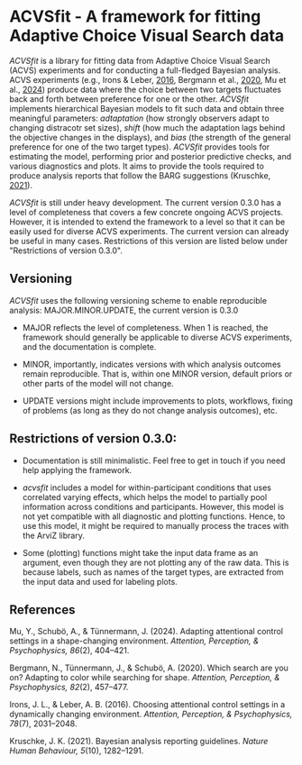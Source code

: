 # ACVSfit - A framework for fitting Adaptive Choice Visual Search data

*ACVSfit* is a library for fitting data from Adaptive Choice Visual Search (ACVS) experiments and for conducting a full-fledged Bayesian analysis. ACVS experiments (e.g., Irons & Leber, [2016](#irons2016),  Bergmann et al., [2020](#bergmann2020),  Mu et al., [2024](#mu2024)) produce data where the choice between two targets fluctuates back and forth between preference for one or the other. *ACVSfit* implements hierarchical Bayesian models to fit such data and obtain three meaningful parameters: *adtaptation* (how strongly observers adapt to changing distracotr set sizes), *shift* (how much the adaptation lags behind the objective changes in the displays), and *bias* (the strength of the general preference for one of the two target types). *ACVSfit* provides tools for estimating the model, performing prior and posterior predictive checks, and various diagnostics and plots. It aims to provide the tools required to produce analysis reports that follow the BARG suggestions (Kruschke, [2021](#kruschke2021)).

*ACVSfit* is still under heavy development. The current version 0.3.0 has a level of completeness that covers a few concrete ongoing ACVS projects. However, it is intended to extend the framework to a level so that it can be easily used for diverse ACVS experiments. The current version can already be useful in many cases. Restrictions of this version are listed below under "Restrictions of version 0.3.0".

## Versioning

*ACVSfit* uses the following versioning scheme to enable reproducible analysis:
MAJOR.MINOR.UPDATE, the current version is 0.3.0

* MAJOR reflects the level of completeness. When 1 is reached, the framework should generally be applicable to diverse ACVS experiments, and the documentation is complete. 

* MINOR, importantly, indicates versions with which analysis outcomes remain reproducible. That is, within one MINOR version, default priors or other parts of the model will not change. 

* UPDATE versions might include improvements to plots, workflows, fixing of problems (as long as they do not change analysis outcomes), etc.

## Restrictions of version 0.3.0:

* Documentation is still minimalistic. Feel free to get in touch if you need help applying the framework.

* *acvsfit* includes a model for within-participant conditions that uses correlated varying effects, which helps the model to partially pool information across conditions and participants. However, this model is not yet compatible with all diagnostic and plotting functions. Hence, to use this model, it might be required to manually process the traces with the ArviZ library.

* Some (plotting) functions might take the input data frame as an argument, even though they are not plotting any of the raw data. This is because labels, such as names of the target types, are extracted from the input data and used for labeling plots.


## References

<a id ="mu2024"></a>Mu, Y., Schubö, A., & Tünnermann, J. (2024). Adapting attentional control settings in a shape-changing environment. *Attention, Perception, & Psychophysics, 86*(2), 404–421.

<a id ="bergmann2020"></a>Bergmann, N., Tünnermann, J., & Schubö, A. (2020). Which search are you on? Adapting to color while searching for shape. *Attention, Perception, & Psychophysics, 82*(2), 457–477.

<a id="irons2016"></a>Irons, J. L., & Leber, A. B. (2016). Choosing attentional control settings in a dynamically changing environment. *Attention, Perception, & Psychophysics, 78*(7), 2031–2048.

<a id="kruschke2021"></a>Kruschke, J. K. (2021). Bayesian analysis reporting guidelines. *Nature Human Behaviour, 5*(10), 1282–1291.
